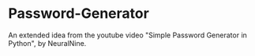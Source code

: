 # Password-Generator
An extended idea from the youtube video "Simple Password Generator in Python", by NeuralNine. 
